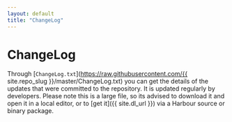 ```yaml
---
layout: default
title: "ChangeLog"
---
```

# ChangeLog

Through
[`ChangeLog.txt`](https://raw.githubusercontent.com/{{ site.repo_slug }}/master/ChangeLog.txt)
you can get the details of the updates that were committed to the repository.
It is updated regularly by developers. Please note this is a large file, so
its advised to download it and open it in a local editor, or to
[get it]({{ site.dl_url }}) via a Harbour source or binary package.
